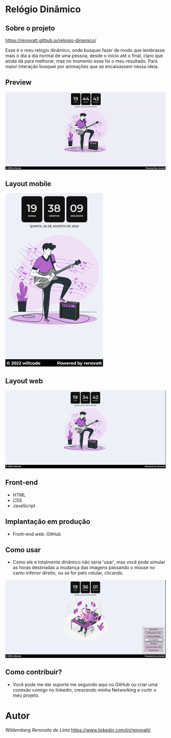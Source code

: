 # Relógio Dinâmico

## Sobre o projeto

https://renovatt.github.io/relogio-dinamico/

Esse é o meu relógio dinâmico, onde busquei fazer de modo que lembrasse mais o dia a dia normal de uma pessoa, desde o início até o final, claro que ainda dá para melhorar, mas no momento esse foi o meu resultado. Para maior interação busquei por animações que se encaixassem nessa ideia.

## Preview
![Gif 1](https://github.com/renovatt/relogio-dinamico/blob/main/assets/readme/preview.gif)

## Layout mobile
![Mobile 1](https://github.com/renovatt/relogio-dinamico/blob/main/assets/readme/mobile-1.png) 

## Layout web
![Web 1](https://github.com/renovatt/relogio-dinamico/blob/main/assets/readme/web-1.png)

## Front-end
- HTML
- CSS 
- JavaScript

## Implantação em produção
- Front-end web: GitHub

## Como usar
- Como ele é totalmente dinâmico não seria 'usar', mas você pode simular as horas destinadas a mudança das imagens passando o mouse no canto inferior direito, ou se for pelo celular, clicando.

![Web 3](https://github.com/renovatt/relogio-dinamico/blob/main/assets/readme/web-2.png)

## Como contribuir?
- Você pode me dar suporte me seguindo aqui no GitHub ou criar uma conexão comigo no linkedin, crescendo minha Networking e curtir o meu projeto.

# Autor

*Wildemberg Renovato de Lima*
https://www.linkedin.com/in/renovatt/
